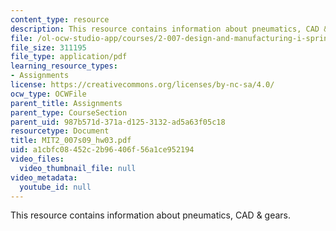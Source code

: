 ```yaml
---
content_type: resource
description: This resource contains information about pneumatics, CAD & gears.
file: /ol-ocw-studio-app/courses/2-007-design-and-manufacturing-i-spring-2009/a1cbfc08452c2b96406f56a1ce952194_MIT2_007s09_hw03.pdf
file_size: 311195
file_type: application/pdf
learning_resource_types:
- Assignments
license: https://creativecommons.org/licenses/by-nc-sa/4.0/
ocw_type: OCWFile
parent_title: Assignments
parent_type: CourseSection
parent_uid: 987b571d-371a-d125-3132-ad5a63f05c18
resourcetype: Document
title: MIT2_007s09_hw03.pdf
uid: a1cbfc08-452c-2b96-406f-56a1ce952194
video_files:
  video_thumbnail_file: null
video_metadata:
  youtube_id: null
---
```

This resource contains information about pneumatics, CAD & gears.